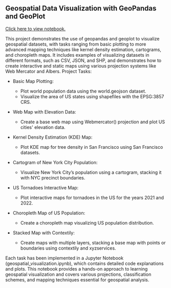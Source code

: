 ## Geospatial Data Visualization with GeoPandas and GeoPlot

[Click here to view notebook.](https://cystema.github.io/geospatial-viz/geospatial_visualization.html)

This project demonstrates the use of geopandas and geoplot to visualize geospatial datasets, with tasks ranging from basic plotting to more advanced mapping techniques like kernel density estimation, cartograms, and choropleth maps. It includes examples of visualizing datasets in different formats, such as CSV, JSON, and SHP, and demonstrates how to create interactive and static maps using various projection systems like Web Mercator and Albers.
Project Tasks:

- Basic Map Plotting:
    - Plot world population data using the world.geojson dataset.
    - Visualize the area of US states using shapefiles with the EPSG:3857 CRS.

- Web Map with Elevation Data:
    - Create a base web map using Webmercator() projection and plot US cities' elevation data.

- Kernel Density Estimation (KDE) Map:
    - Plot KDE map for tree density in San Francisco using San Francisco datasets.

- Cartogram of New York City Population:
    - Visualize New York City’s population using a cartogram, stacking it with NYC precinct boundaries.

- US Tornadoes Interactive Map:
    - Plot interactive maps for tornadoes in the US for the years 2021 and 2022.

- Choropleth Map of US Population:
    - Create a choropleth map visualizing US population distribution.

- Stacked Map with Contextily:
    - Create maps with multiple layers, stacking a base map with points or boundaries using contextily and xyzservices.

Each task has been implemented in a Jupyter Notebook (geospatial_visualization.ipynb), which contains detailed code explanations and plots. This notebook provides a hands-on approach to learning geospatial visualization and covers various projections, classification schemes, and mapping techniques essential for geospatial analysis.
